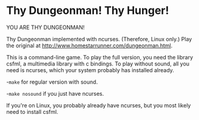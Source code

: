 Thy Dungeonman! Thy Hunger!
=============

YOU ARE THY DUNGEONMAN!

Thy Dungeonman implemented with ncurses. (Therefore, Linux only.)  Play the original at http://www.homestarrunner.com/dungeonman.html.

This is a command-line game. To play the full version, you need the library csfml, a multimedia library with c bindings. To play without sound, all you need is ncurses, which your system probably has installed already.

  -```make``` for regular version with sound.
  
  -```make nosound``` if you just have ncurses.

If you're on Linux, you probably already have ncurses, but you most likely need to install csfml.
